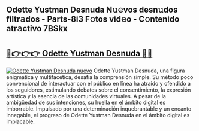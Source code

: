 ## Odette Yustman Desnuda N𝚞𝚎vos desn𝚞dos filtr𝚊dos - Parts-8i3 F𝚘tos vid𝚎o - C𝚘ntenido atr𝚊ctivo 7BSkx

# <h2><a href="http://mb05psd.tromn.icu/?c=Odette+Yustman+Desnuda">🔗👉👉👉 Odette Yustman Desnuda 🔗🔗</a></h2>

[![Odette Yustman Desnuda nuevo](https://i.imgur.com/pEAQMta.gif)](http://mb05psd.tromn.icu/?c=Odette+Yustman+Desnuda)
Odette Yustman Desnuda, una figura enigmática y multifacética, desafía la comprensión simple. Su método poco convencional de interactuar con el público en línea ha atraído y ofendido a los seguidores, estimulando debates sobre el consentimiento, la expresión artística y la esencia de las comunidades virtuales. A pesar de la ambigüedad de sus intenciones, su huella en el ámbito digital es imborrable. Impulsado por una determinación inquebrantable y un encanto innegable, el progreso de Odette Yustman Desnuda en el ámbito digital es implacable.
